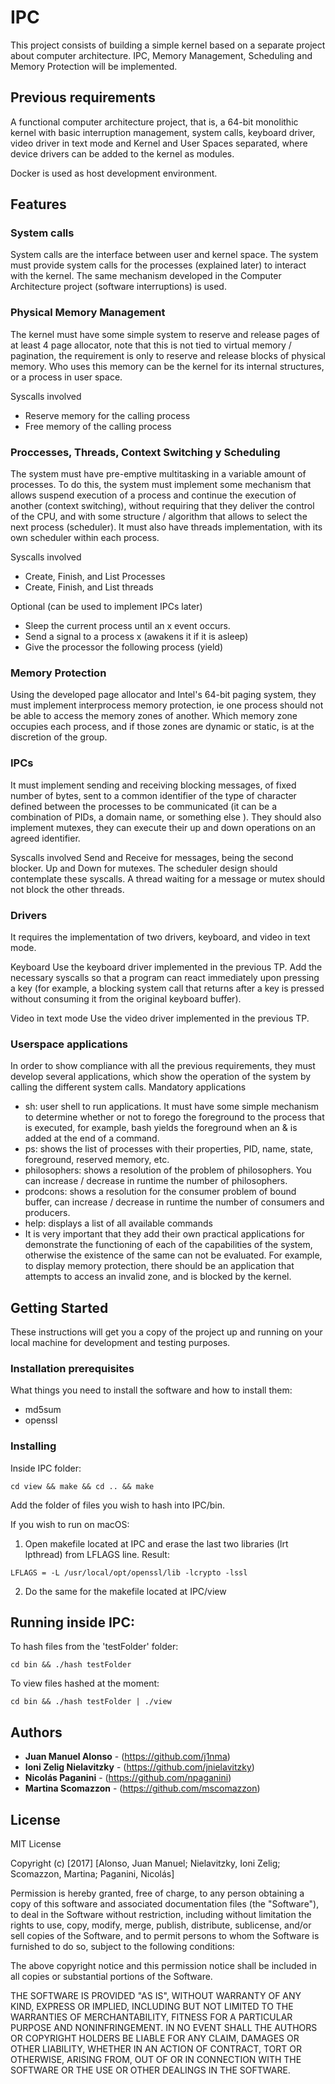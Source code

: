 # IPC 

This project consists of building a simple kernel based on a separate project about computer architecture. IPC,   Memory Management, Scheduling and Memory Protection will be implemented.

## Previous requirements

A functional computer architecture project, that is, a 64-bit monolithic kernel with basic interruption management, system calls, keyboard driver, video driver in text mode and Kernel and User Spaces separated, where device drivers can be added to the kernel as modules.

Docker is used as host development environment.

## Features

### System calls

System calls are the interface between user and kernel space. The system must provide system calls for the processes (explained later) to interact with the kernel. The same mechanism developed in the Computer Architecture project (software interruptions) is used.

### Physical Memory Management

The kernel must have some simple system to reserve and release pages of at least 4 page allocator, note that this is not tied to virtual memory / pagination, the requirement is only to reserve and release blocks of physical memory. Who uses this memory can be the kernel for its internal structures, or a process in user space.

Syscalls involved
- Reserve memory for the calling process
- Free memory of the calling process

### Proccesses, Threads, Context Switching y Scheduling

The system must have pre-emptive multitasking in a variable amount of processes. To do this, the system must implement some mechanism that allows suspend execution of a process and continue the execution of another (context switching), without requiring that they deliver the control of the CPU, and with some structure / algorithm that allows to select the next process (scheduler).
It must also have threads implementation, with its own scheduler within each process.

Syscalls involved
- Create, Finish, and List Processes
- Create, Finish, and List threads

Optional (can be used to implement IPCs later)
- Sleep the current process until an x ​​event occurs.
- Send a signal to a process x (awakens it if it is asleep)
- Give the processor the following process (yield)

### Memory Protection

Using the developed page allocator and Intel's 64-bit paging system, they must implement interprocess memory protection, ie one process should not be able to access the memory zones of another. Which memory zone occupies each process, and if those zones are dynamic or static, is at the discretion of the group.

### IPCs

It must implement sending and receiving blocking messages, of fixed number of bytes, sent to a common identifier of the type of character defined between the processes to be communicated (it can be a combination of PIDs, a domain name, or something else ).
They should also implement mutexes, they can execute their up and down operations on an agreed identifier.

Syscalls involved
Send and Receive for messages, being the second blocker. Up and Down for mutexes. The scheduler design should contemplate these syscalls. A thread waiting for a message or mutex should not block the other threads.

### Drivers

It requires the implementation of two drivers, keyboard, and video in text mode.

Keyboard
Use the keyboard driver implemented in the previous TP. Add the necessary syscalls so that a program can react immediately upon pressing a key (for example, a blocking system call that returns after a key is pressed without consuming it from the original keyboard buffer).

Video in text mode
Use the video driver implemented in the previous TP.

### Userspace applications

In order to show compliance with all the previous requirements, they must develop several applications, which show the operation of the system by calling the different system calls.
Mandatory applications
- sh: user shell to run applications. It must have some simple mechanism to determine whether or not to forego the foreground to the process that is executed, for example, bash yields the foreground when an & is added at the end of a command.
- ps: shows the list of processes with their properties, PID, name, state, foreground, reserved memory, etc.
- philosophers: shows a resolution of the problem of philosophers. You can increase / decrease in runtime the number of philosophers.
- prodcons: shows a resolution for the consumer problem of bound buffer, can increase / decrease in runtime the number of consumers and producers.
- help: displays a list of all available commands
- It is very important that they add their own practical applications for
demonstrate the functioning of each of the capabilities of the system, otherwise the existence of the same can not be evaluated. For example, to display memory protection, there should be an application that attempts to access an invalid zone, and is blocked by the kernel.

## Getting Started

These instructions will get you a copy of the project up and running on your local machine for development and testing purposes.

### Installation prerequisites

What things you need to install the software and how to install them:

* md5sum
* openssl


### Installing

Inside IPC folder:

```
cd view && make && cd .. && make
```

Add the folder of files you wish to hash into IPC/bin.

If you wish to run on macOS:

1) Open makefile located at IPC and erase the last two libraries (lrt lpthread) from LFLAGS line. Result:
```
LFLAGS = -L /usr/local/opt/openssl/lib -lcrypto -lssl
```
2) Do the same for the makefile located at IPC/view

## Running inside IPC:

To hash files from the 'testFolder' folder:
```
cd bin && ./hash testFolder
```

To view files hashed at the moment:
```
cd bin && ./hash testFolder | ./view
```

## Authors

* **Juan Manuel Alonso** - (https://github.com/j1nma)
* **Ioni Zelig Nielavitzky** - (https://github.com/jnielavitzky)
* **Nicolás Paganini** - (https://github.com/npaganini)
* **Martina Scomazzon** - (https://github.com/mscomazzon)

## License

MIT License

Copyright (c) [2017] [Alonso, Juan Manuel; Nielavitzky, Ioni Zelig; Scomazzon, Martina; Paganini, Nicolás]

Permission is hereby granted, free of charge, to any person obtaining a copy
of this software and associated documentation files (the "Software"), to deal
in the Software without restriction, including without limitation the rights
to use, copy, modify, merge, publish, distribute, sublicense, and/or sell
copies of the Software, and to permit persons to whom the Software is
furnished to do so, subject to the following conditions:

The above copyright notice and this permission notice shall be included in all
copies or substantial portions of the Software.

THE SOFTWARE IS PROVIDED "AS IS", WITHOUT WARRANTY OF ANY KIND, EXPRESS OR
IMPLIED, INCLUDING BUT NOT LIMITED TO THE WARRANTIES OF MERCHANTABILITY,
FITNESS FOR A PARTICULAR PURPOSE AND NONINFRINGEMENT. IN NO EVENT SHALL THE
AUTHORS OR COPYRIGHT HOLDERS BE LIABLE FOR ANY CLAIM, DAMAGES OR OTHER
LIABILITY, WHETHER IN AN ACTION OF CONTRACT, TORT OR OTHERWISE, ARISING FROM,
OUT OF OR IN CONNECTION WITH THE SOFTWARE OR THE USE OR OTHER DEALINGS IN THE
SOFTWARE.

